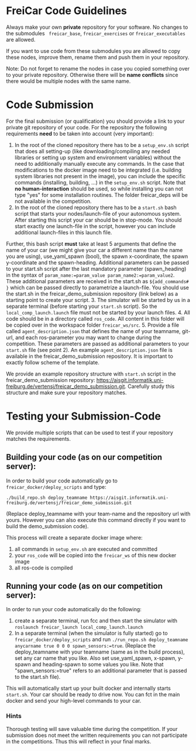 # FreiCar Code Guidelines

Always make your own **private** repository for your software. No changes to the submodules ``` freicar_base```, ```freicar_exercises``` or ```freicar_executables``` are allowed.
 
If you want to use code from these submodules you are allowed to copy these nodes, improve them, rename them and push them in your repository. 

Note: Do not forget to rename the nodes in case you copied something over to your private repository. Otherwise there will be **name conflicts** since there would be multiple nodes with the same name.

# Code Submission 
For the final submission (or qualification) you should provide a link to your private git repository of your code.
For the repository the following requirements **need** to be taken into account (very important):

1. In the root of the cloned repository there has to be a `setup_env.sh` script that does all setting-up (like downloading/compiling any needed libraries or setting up system and environment variables) without the need to additionally manually execute any commands. In the case that modifications to the docker image need to be integrated (i.e. building system libraries not present in the image), 
you can include the specific commands (installing, building, ...) in the `setup_env.sh` script. Note that **no human-interaction** should be used, so while installing you can not type "yes" for some installation routines. The folder freicar_deps will be not available in the competition.
2. In the root of the cloned repository there has to be a `start.sh` bash script that starts your nodes/launch-file of your autonomous system. After starting this script your car should be in stop-mode. You should start exactly one launch-file in the script, however you can include additional launch-files in this launch file. 

Further, this bash script **must** take at least 5 arguments that define the name of your car (we might give your car a different name than the name you are using), use_yaml_spawn (bool), the spawn x-coordinate, the spawn y-coordinate and the spawn-heading. Additional parameters can be passed to your start.sh script after the last mandatory parameter (spawn_heading) in the syntax of `param_name:=param_value param_name2:=param_value2`. These additional parameters are received in the start.sh as `${add_commands# }` which can be passed directly to parametrize a launch-file. 
You should use the start.sh in the freicar_demo_submission repository (link below) as a starting point to create your script.
3. The simulator will be started by us in a separate terminal (before starting your `start.sh` script). So the ```local_comp_launch.launch``` file must not be started by your launch files.
4. All code should be in a directory called `ros_code`. All content in this folder will be copied over in the workspace folder `freicar_ws/src`.
5. Provide a file called `agent_description.json` that defines the name of your teamname, git-url, and each ros-parameter you may want to change during the competition. These parameters are passed as additional parameters to your `start.sh` file (see point 2).
An example `agent_description.json` file is available in the freicar_demo_submission repository. It is important to exactly follow scheme of the template.

We provide an example repository structure with `start.sh` script in the freicar_demo_submission repository: https://aisgit.informatik.uni-freiburg.de/vertensj/freicar_demo_submission.git. Carefully study this structure and make sure your repository matches.


# Testing your Submission-Code
We provide multiple scripts that can be used to test if your repository matches the requirements.
## Building your code (as on our competition server):
In order to build your code automatically go to `freicar_docker/deploy_scripts` and type:
 
`./build_repo.sh deploy_teamname https://aisgit.informatik.uni-freiburg.de/vertensj/freicar_demo_submission.git`
  
(Replace deploy_teamname with your team-name and the repository url with yours. However you can also execute this command directly if you want to build the demo_submission code).

This process will create a separate docker image where:

1. all commands in `setup_env.sh` are executed and committed
2. your `ros_code` will be copied into the `freicar_ws` of this new docker image
3. all ros-code is compiled

## Running your code (as on our competition server):
In order to run your code automatically do the following:

1. create a separate terminal, run fcc and then start the simulator with ```roslaunch freicar_launch local_comp_launch.launch```
2. In a separate terminal (when the simulator is fully started) go to `freicar_docker/deploy_scripts` and run ```./run_repo.sh deploy_teamname anycarname true 0 0 0 spawn_sensors:=true```. (Replace the deploy_teamname with your teamname (same as in the build process), set any car name that you like. Also set use_yaml_spawn, x-spawn, y-spawn and heading-spawn to some values you like. Note that "spawn_sensors:=true" refers to an additional parameter that is passed to the start.sh file).

This will automatically start up your built docker and internally starts `start.sh`. Your car should be ready to drive now. You can fct in the main docker and send your high-level commands to your car.

### Hints
Thorough testing will save valuable time during the competition. 
If your submission does not meet the written requirements you can not participate in the competitions. Thus this will reflect in your final marks.

